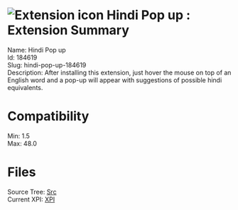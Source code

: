 # ![Extension icon](https://addons.thunderbird.net/user-media/addon_icons/184/184619-64.png?modified=1455438015) Hindi Pop up : Extension Summary

Name: Hindi Pop up  
Id: 184619  
Slug: hindi-pop-up-184619  
Description: After installing this extension, just hover the mouse on top of an English word and a pop-up will appear with suggestions of possible hindi equivalents.
  

# Compatibility
Min: 1.5  
Max: 48.0  

# Files

Source Tree: [Src](C:/Dev/Thunderbird/ThunderKdB/xall/xOther/184619-hindi-pop-up-184619/src)  
Current XPI: [XPI](C:/Dev/Thunderbird/ThunderKdB/xall/xOther/184619-hindi-pop-up-184619/xpi)  



